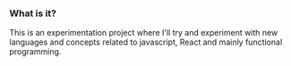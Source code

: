### What is it?

This is an experimentation project where I'll try and experiment with new languages and concepts related to javascript, React and mainly functional programming.

